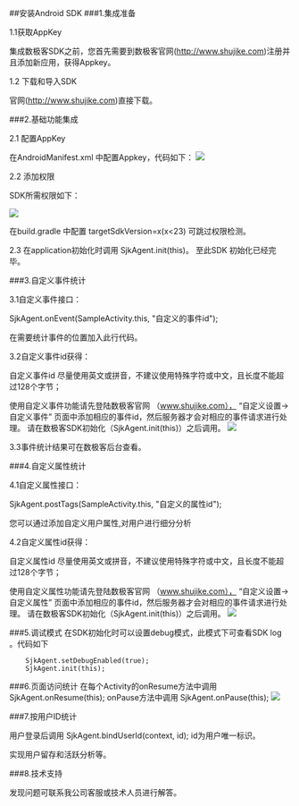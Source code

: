 ##安装Android SDK 
###1.集成准备

1.1获取AppKey

集成数极客SDK之前，您首先需要到数极客官网(<http://www.shujike.com>)注册并且添加新应用，获得Appkey。

1.2 下载和导入SDK

官网(<http://www.shujike.com>)直接下载。

###2.基础功能集成

2.1 配置AppKey 

在AndroidManifest.xml 中配置Appkey，代码如下：
![](http://www.shujike.com/images/android_guide_appkey.png)

2.2 添加权限

SDK所需权限如下：

![](http://www.shujike.com/images/android_guide_permis.png)

在build.gradle 中配置 targetSdkVersion=x(x<23)  可跳过权限检测。

2.3 在application初始化时调用 SjkAgent.init(this)。 至此SDK 初始化已经完毕。

###3.自定义事件统计

3.1自定义事件接口：

SjkAgent.onEvent(SampleActivity.this, "自定义的事件id"); 

在需要统计事件的位置加入此行代码。

3.2自定义事件id获得：

自定义事件id 尽量使用英文或拼音，不建议使用特殊字符或中文，且长度不能超过128个字节；

使用自定义事件功能请先登陆数极客官网 （www.shujike.com）， “自定义设置->自定义事件” 页面中添加相应的事件id，然后服务器才会对相应的事件请求进行处理。
请在数极客SDK初始化（SjkAgent.init(this)）之后调用。
![](http://www.shujike.com/images/android_guide_event1.png)

3.3事件统计结果可在数极客后台查看。

###4.自定义属性统计

4.1自定义属性接口：

SjkAgent.postTags(SampleActivity.this, "自定义的属性id"); 

您可以通过添加自定义用户属性,对用户进行细分分析

4.2自定义属性id获得：

自定义属性id 尽量使用英文或拼音，不建议使用特殊字符或中文，且长度不能超过128个字节；

使用自定义属性功能请先登陆数极客官网 （www.shujike.com）， “自定义设置->自定义属性” 页面中添加相应的事件id，然后服务器才会对相应的事件请求进行处理。
请在数极客SDK初始化（SjkAgent.init(this)）之后调用。
![](http://www.shujike.com/images/android_guide_arg.png)


###5.调试模式
在SDK初始化时可以设置debug模式，此模式下可查看SDK log 。代码如下

        SjkAgent.setDebugEnabled(true);
        SjkAgent.init(this);

###6.页面访问统计
在每个Activity的onResume方法中调用 SjkAgent.onResume(this); onPause方法中调用 SjkAgent.onPause(this);
![](http://www.shujike.com/images/android_guide_page.png)

###7.按用户ID统计

用户登录后调用
SjkAgent.bindUserId(context, id); id为用户唯一标识。

实现用户留存和活跃分析等。

###8.技术支持  

发现问题可联系我公司客服或技术人员进行解答。

